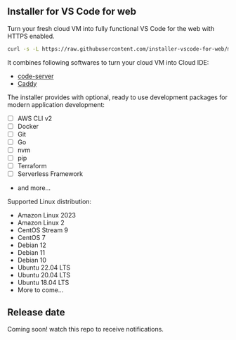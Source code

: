 ## Installer for VS Code for web

Turn your fresh cloud VM into fully functional VS Code for the web with HTTPS enabled. 

```sh
curl -s -L https://raw.githubusercontent.com/installer-vscode-for-web/main/install.sh | bash -s -- --core
```

It combines following softwares to turn your cloud VM into Cloud IDE:

- [code-server](https://github.com/coder/code-server)
- [Caddy](https://caddyserver.com/)

The installer provides with optional, ready to use development packages for modern application development:

- [ ] AWS CLI v2
- [ ] Docker
- [ ] Git
- [ ] Go
- [ ] nvm
- [ ] pip
- [ ] Terraform
- [ ] Serverless Framework
- and more...

Supported Linux distribution:

- Amazon Linux 2023
- Amazon Linux 2
- CentOS Stream 9 
- CentOS 7
- Debian 12
- Debian 11
- Debian 10
- Ubuntu 22.04 LTS
- Ubuntu 20.04 LTS
- Ubuntu 18.04 LTS
- More to come...

## Release date

Coming soon! watch this repo to receive notifications.
